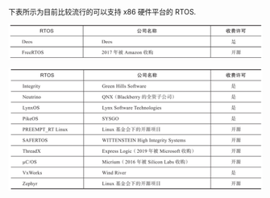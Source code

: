 
下表所示为目前比较流行的可以支持 x86 硬件平台的 RTOS.

![2024-10-25-09-25-01.png](./images/2024-10-25-09-25-01.png)

![2024-10-25-09-25-17.png](./images/2024-10-25-09-25-17.png)
